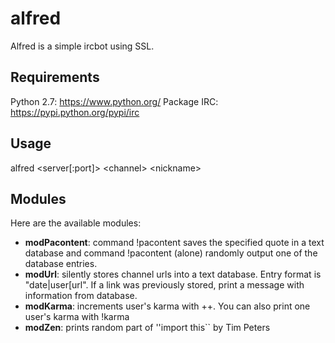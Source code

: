 # alfred
Alfred is a simple ircbot using SSL.

## Requirements
Python 2.7: https://www.python.org/
Package IRC: https://pypi.python.org/pypi/irc

## Usage
alfred \<server[:port]\> \<channel\> \<nickname\>

## Modules
Here are the available modules:
 * **modPacontent**: command !pacontent <quote> saves the specified quote 
   in a text database and command !pacontent (alone) randomly output one
   of the database entries.
 * **modUrl**: silently stores channel urls into a text database. Entry format
   is "date|user[url". If a link was previously stored, print a message with
   information from database.
 * **modKarma**: increments user's karma with <nickname>++. You can also print 
   one user's karma with !karma <nicname>
 * **modZen**: prints random part of ''import this`` by Tim Peters
